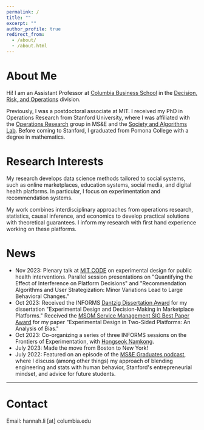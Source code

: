 ```yaml
---
permalink: /
title: ""
excerpt: ""
author_profile: true
redirect_from: 
  - /about/
  - /about.html
---
```


<!-- Google tag (gtag.js) -->
<script async src="https://www.googletagmanager.com/gtag/js?id=G-4RGB5WX9E4"></script>
<script>
  window.dataLayer = window.dataLayer || [];
  function gtag(){dataLayer.push(arguments);}
  gtag('js', new Date());

  gtag('config', 'G-4RGB5WX9E4');
</script>

# About Me

Hi! I am an Assistant Professor at [Columbia Business School](https://home.gsb.columbia.edu/) in the [Decision, Risk, and Operations](https://www8.gsb.columbia.edu/faculty-research/divisions/decision-risk-operations) division. 

Previously, I was a postdoctoral associate at MIT. I received my PhD in Operations Research from Stanford University, where I was affiliated with the [Operations Research](https://or.stanford.edu/) group in MS&E and the [Society and Algorithms Lab](https://soal.stanford.edu/). Before coming to Stanford, I graduated from Pomona College with a degree in mathematics. 

# Research Interests

My research develops data science methods tailored to social systems, such as online marketplaces, education systems, social media, and digital health platforms. In particular, I focus on experimentation and recommendation systems. 

My work combines interdisciplinary approaches from operations research, statistics, causal inference, and economics to develop practical solutions with theoretical guarantees. I inform my research with first hand experience working on these platforms. 

# News
- Nov 2023: Plenary talk at [MIT CODE](https://ide.mit.edu/events/2023-conference-on-digital-experimentation-mit-codemit/) on experimental design for public health interventions. Parallel session presentations on "Quantifying the Effect of Interference on Platform Decisions" and "Recommendation Algorithms and User Strategization: Minor Variations Lead to Large Behavioral Changes."
- Oct 2023: Received the INFORMS [Dantzig Dissertation Award](https://www.informs.org/Recognizing-Excellence/INFORMS-Prizes/George-B.-Dantzig-Dissertation-Award) for my dissertation "Experimental Design and Decision-Making in Marketplace Platforms." Received the [MSOM Service Management SIG Best Paper Award](https://www.informs.org/Recognizing-Excellence/Community-Prizes/Manufacturing-and-Service-Operations-Management/MSOM-Service-Management-SIG-Best-Paper-Award) for my paper "Experimental Design in Two-Sided Platforms: An Analysis of Bias."
- Oct 2023: Co-organizing a series of three INFORMS sessions on the Frontiers of Experimentation, with [Hongseok Namkong](https://hsnamkoong.github.io/).
- July 2023: Made the move from Boston to New York!
- July 2022: Featured on an episode of the [MS&E Graduates podcast](https://msande.stanford.edu/research-impact/stories-voices/students/meet-our-graduates-hannah-li-phd-22), where I discuss (among other things) my approach of blending engineering and stats with human behavior, Stanford's entrepreneurial mindset, and advice for future students. 
---

# Contact
Email: hannah.li \[at\] columbia.edu





